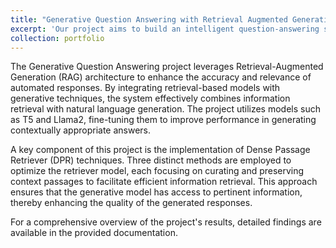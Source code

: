 ```yaml
---
title: "Generative Question Answering with Retrieval Augmented Generation (RAG)"
excerpt: 'Our project aims to build an intelligent question-answering system by integrating retrieval-based search with generative AI models, leveraging the power of NLP and deep learning to deliver accurate and context-aware responses.<br/><a href="https://github.com/tanishq51099/Generative-Question-Answering.git">Click here</a>'
collection: portfolio
---
```


The Generative Question Answering project leverages Retrieval-Augmented Generation (RAG) architecture to enhance the accuracy and relevance of automated responses. 
By integrating retrieval-based models with generative techniques, the system effectively combines information retrieval with natural language generation. 
The project utilizes models such as T5 and Llama2, fine-tuning them to improve performance in generating contextually appropriate answers.​

A key component of this project is the implementation of Dense Passage Retriever (DPR) techniques. 
Three distinct methods are employed to optimize the retriever model, each focusing on curating and preserving context passages to facilitate efficient information retrieval. 
This approach ensures that the generative model has access to pertinent information, thereby enhancing the quality of the generated responses.​

For a comprehensive overview of the project's results, detailed findings are available in the provided documentation.
